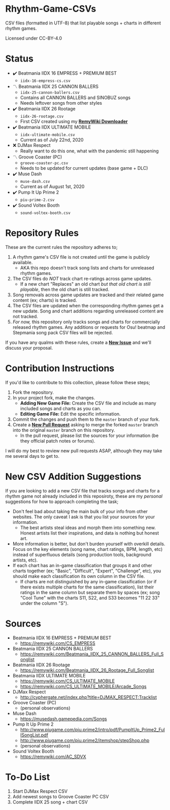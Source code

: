 # Rhythm-Game-CSVs

CSV files (formatted in UTF-8) that list playable songs + charts in different rhythm games.

Licensed under CC-BY-4.0

# Status

- :heavy_check_mark: Beatmania IIDX 16 EMPRESS + PREMIUM BEST
    - `iidx-16-empress-cs.csv`
- :part_alternation_mark: Beatmania IIDX 25 CANNON BALLERS
    - `iidx-25-cannon-ballers.csv`
    - Contains all CANNON BALLERS and SINOBUZ songs
    - Needs leftover songs from other styles
- :heavy_check_mark: Beatmania IIDX 26 Rootage
    - `iidx-26-rootage.csv`
    - First CSV created using my **[RemyWiki Downloader](https://github.com/Michael-A-Berger/RemyWiki-Downloader)**
- :heavy_check_mark: Beatmania IIDX ULTIMATE MOBILE
    - `iidx-ultimate-mobile.csv`
    - Current as of July 22nd, 2020
- :x: DJMax Respect
    - Really want to do this one, what with the pandemic still happening
- :part_alternation_mark: Groove Coaster (PC)
    - `groove-coaster-pc.csv`
    - Needs to be updated for current updates (base game + DLC)
- :heavy_check_mark: Muse Dash
    - `muse-dash.csv`
    - Current as of August 1st, 2020
- :heavy_check_mark: Pump It Up Prime 2
    - `piu-prime-2.csv`
- :heavy_check_mark: Sound Voltex Booth
    - `sound-voltex-booth.csv`
    
# Repository Rules

These are the current rules the repository adheres to;

1. A rhythm game's CSV file is not created until the game is publicly available.
    - AKA this repo doesn't track song lists and charts for unreleased rhythm games.
2. The CSV files do _NOT_ track chart re-ratings across game updates.
    - If a new chart "Replaces" an old chart _but that old chart is still playable_, then the old chart is still tracked.
3. Song removals across game updates are tracked and their related game content (ex; charts) is tracked.
4. The CSV files are updated when the corresponding rhythm games get a new update. Song and chart additions regarding unreleased content are not tracked.
5. _For now,_ this repository only tracks songs and charts for commercially released rhythm games. Any additions or requests for Osu! beatmap and Stepmania song pack CSV files will be rejected.

If you have any qualms with these rules, create a **[New Issue](https://github.com/Michael-A-Berger/Rhythm-Game-CSVs/issues/new/choose)** and we'll discuss your proposal.

# Contribution Instructions

If you'd like to contribute to this collection, please follow these steps;

1. Fork the repository.
2. In your project fork, make the changes.
    - **Adding New Game File:** Create the CSV file and include as many included songs and charts as you can.
    - **Editing Game File:** Edit the specific information.
3. Commit the changes and push them to the `master` branch of your fork.
4. Create a **[New Pull Request](https://github.com/Michael-A-Berger/Rhythm-Game-CSVs/compare)** asking to merge the forked `master` branch into the original `master` branch on this repository.
    - In the pull request, please list the sources for your information (be they official patch notes or forums).

I will do my best to review new pull requests ASAP, although they may take me several days to get to.

# New CSV Addition Suggestions

If you are looking to add a new CSV file that tracks songs and charts for a rhythm game not already included in this reposiroty, these are my _personal_ suggestions for how to approach completing the task;

- Don't feel bad about taking the main bulk of your info from other websites. The only caveat I ask is that you list your sources for your information.
    - The best artists steal ideas and morph them into something new. Honest artists list their inspirations, and data is nothing but honest art.
- More information is better, but don't burden yourself with overkill details. Focus on the key elements (song name, chart ratings, BPM, length, etc) instead of superfluous details (song production tools, background artists, etc).
- If each chart has an in-game classification that groups it and other charts together (ex; "Basic", "Difficult", "Expert", "Challenge", etc), you should make each classification its own column in the CSV file.
    - If charts are not distinguished by any in-game classification (or if there exists multiple charts for the same classification), list their ratings in the same column but separate them by spaces (ex; song "Cool Tune" with the charts S11, S22, and S33 becomes "11 22 33" under the column "S").

# Sources

- Beatmania IIDX 16 EMPRESS + PREMIUM BEST
    - https://remywiki.com/CS_EMPRESS
- Beatmania IIDX 25 CANNON BALLERS
    - https://remywiki.com/Beatmania_IIDX_25_CANNON_BALLERS_Full_Songlist
- Beatmania IIDX 26 Rootage
    - https://remywiki.com/Beatmania_IIDX_26_Rootage_Full_Songlist
- Beatmania IIDX ULTIMATE MOBILE
    - https://remywiki.com/CS_ULTIMATE_MOBILE
    - https://remywiki.com/CS_ULTIMATE_MOBILE/Arcade_Songs
- DJMax Respect
    - http://cyphergate.net/index.php?title=DJMAX_RESPECT:Tracklist
- Groove Coaster (PC)
    - (personal observations)
- Muse Dash
    - https://musedash.gamepedia.com/Songs
- Pump It Up Prime 2
    - http://www.piugame.com/piu.prime2/intro/pdf/PumpItUp_Prime2_FullSongList.pdf
    - http://www.piugame.com/piu.prime2/itemshop/stepShop.php
    - (personal observations)
- Sound Voltex Booth
    - https://remywiki.com/AC_SDVX

# To-Do List

1. Start DJMax Respect CSV
2. Add newest songs to Groove Coaster PC CSV
3. Complete IIDX 25 song + chart CSV